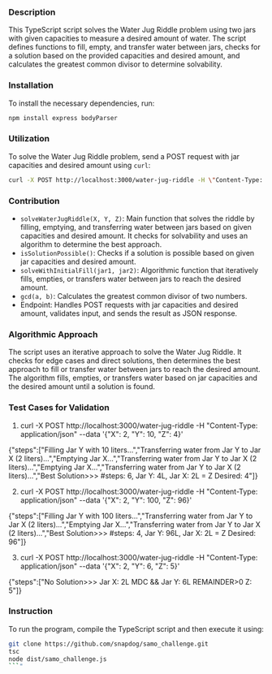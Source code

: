 
### Description
This TypeScript script solves the Water Jug Riddle problem using two jars with given capacities to measure a desired amount of water. The script defines functions to fill, empty, and transfer water between jars, checks for a solution based on the provided capacities and desired amount, and calculates the greatest common divisor to determine solvability.

### Installation
To install the necessary dependencies, run:
```bash
npm install express bodyParser
```

### Utilization
To solve the Water Jug Riddle problem, send a POST request with jar capacities and desired amount using `curl`:
```bash
curl -X POST http://localhost:3000/water-jug-riddle -H \"Content-Type: application/json\" --data '{\"X\": 20, \"Y\": 4, \"Z\": 12}'
```

### Contribution
- `solveWaterJugRiddle(X, Y, Z)`: Main function that solves the riddle by filling, emptying, and transferring water between jars based on given capacities and desired amount. It checks for solvability and uses an algorithm to determine the best approach.
- `isSolutionPossible()`: Checks if a solution is possible based on given jar capacities and desired amount.
- `solveWithInitialFill(jar1, jar2)`: Algorithmic function that iteratively fills, empties, or transfers water between jars to reach the desired amount.
- `gcd(a, b)`: Calculates the greatest common divisor of two numbers.
- Endpoint: Handles POST requests with jar capacities and desired amount, validates input, and sends the result as JSON response.

### Algorithmic Approach
The script uses an iterative approach to solve the Water Jug Riddle. It checks for edge cases and direct solutions, then determines the best approach to fill or transfer water between jars to reach the desired amount. The algorithm fills, empties, or transfers water based on jar capacities and the desired amount until a solution is found.

### Test Cases for Validation
1. curl -X POST http://localhost:3000/water-jug-riddle -H "Content-Type: application/json" --data '{"X": 2, "Y": 10, "Z": 4}'

{"steps":["Filling Jar Y with 10 liters...","Transferring water from Jar Y to Jar X (2 liters)...","Emptying Jar X...","Transferring water from Jar Y to Jar X (2 liters)...","Emptying Jar X...","Transferring water from Jar Y to Jar X (2 liters)...","Best Solution>>> #steps: 6, Jar Y: 4L, Jar X: 2L = Z Desired: 4"]}

2. curl -X POST http://localhost:3000/water-jug-riddle -H "Content-Type: application/json" --data '{"X": 2, "Y": 100, "Z": 96}'

{"steps":["Filling Jar Y with 100 liters...","Transferring water from Jar Y to Jar X (2 liters)...","Emptying Jar X...","Transferring water from Jar Y to Jar X (2 liters)...","Best Solution>>> #steps: 4, Jar Y: 96L, Jar X: 2L = Z Desired: 96"]}

3. curl -X POST http://localhost:3000/water-jug-riddle -H "Content-Type: application/json" --data '{"X": 2, "Y": 6, "Z": 5}'

{"steps":["No Solution>>>  Jar X: 2L MDC && Jar Y: 6L REMAINDER>0 Z: 5"]}

### Instruction
To run the program, compile the TypeScript script and then execute it using:
```bash
git clone https://github.com/snapdog/samo_challenge.git
tsc
node dist/samo_challenge.js
```"

